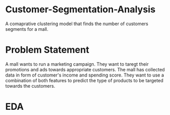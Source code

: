 # Customer-Segmentation-Analysis

A comaprative clustering model that finds the number of customers segments for a mall.

# Problem Statement

A mall wants to run a marketing campaign. They want to taregt their promotions and ads towards appropriate customers. The mall has collected data in form of customer's income and spending score. They want to use a combination of both features to predict the type of products to be targeted towards the customers.

# EDA
